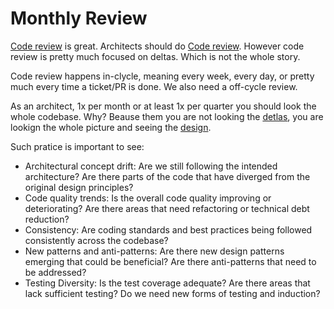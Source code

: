 # Monthly Review

[Code review](https://diego-pacheco.blogspot.com/2019/11/getting-best-out-github-with-remote.html) is great. Architects should do [Code review](https://diego-pacheco.blogspot.com/2018/07/lessons-learned-and-experiences-doing.html). However code review is pretty much focused on deltas. Which is not the whole story.

Code review happens in-clycle, meaning every week, every day, or pretty much every time a ticket/PR is done. We also need a off-cycle review. 

As an architect, 1x per month or at least 1x per quarter you should look the whole codebase. Why? Beause them you are not looking the [detlas](https://diego-pacheco.blogspot.com/2022/12/beyond-code-deltas.html), you are lookign the whole picture and seeing the [design](https://diego-pacheco.blogspot.com/2011/04/team-code-review-design-sessions.html).

Such pratice is important to see:
* Architectural concept drift: Are we still following the intended architecture? Are there parts of the code that have diverged from the original design principles?
* Code quality trends: Is the overall code quality improving or deteriorating? Are there areas that need refactoring or technical debt reduction?
* Consistency: Are coding standards and best practices being followed consistently across the codebase?
* New patterns and anti-patterns: Are there new design patterns emerging that could be beneficial? Are there anti-patterns that need to be addressed?
* Testing Diversity: Is the test coverage adequate? Are there areas that lack sufficient testing? Do we need new forms of testing and induction?